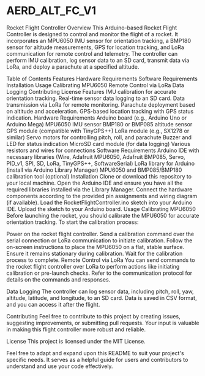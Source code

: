 # AERD_ALT_FC_V1

Rocket Flight Controller
Overview
This Arduino-based Rocket Flight Controller is designed to control and monitor the flight of a rocket. It incorporates an MPU6050 IMU sensor for orientation tracking, a BMP180 sensor for altitude measurements, GPS for location tracking, and LoRa communication for remote control and telemetry. The controller can perform IMU calibration, log sensor data to an SD card, transmit data via LoRa, and deploy a parachute at a specified altitude.

Table of Contents
Features
Hardware Requirements
Software Requirements
Installation
Usage
Calibrating MPU6050
Remote Control via LoRa
Data Logging
Contributing
License
Features
IMU calibration for accurate orientation tracking.
Real-time sensor data logging to an SD card.
Data transmission via LoRa for remote monitoring.
Parachute deployment based on altitude and acceleration.
GPS-based location tracking with GPS status indication.
Hardware Requirements
Arduino board (e.g., Arduino Uno or Arduino Mega)
MPU6050 IMU sensor
BMP180 or BMP085 altitude sensor
GPS module (compatible with TinyGPS++)
LoRa module (e.g., SX1278 or similar)
Servo motors for controlling pitch, roll, and parachute
Buzzer and LED for status indication
MicroSD card module (for data logging)
Various resistors and wires for connections
Software Requirements
Arduino IDE with necessary libraries (Wire, Adafruit MPU6050, Adafruit BMP085, Servo, PID_v1, SPI, SD, LoRa, TinyGPS++, SoftwareSerial)
LoRa library for Arduino (install via Arduino Library Manager)
MPU6050 and BMP085/BMP180 calibration tool (optional)
Installation
Clone or download this repository to your local machine.
Open the Arduino IDE and ensure you have all the required libraries installed via the Library Manager.
Connect the hardware components according to the provided pin assignments and wiring diagram (if available).
Load the RocketFlightController.ino sketch into your Arduino IDE.
Upload the sketch to your Arduino board.
Usage
Calibrating MPU6050
Before launching the rocket, you should calibrate the MPU6050 for accurate orientation tracking. To start the calibration process:

Power on the rocket flight controller.
Send a calibration command over the serial connection or LoRa communication to initiate calibration.
Follow the on-screen instructions to place the MPU6050 on a flat, stable surface. Ensure it remains stationary during calibration.
Wait for the calibration process to complete.
Remote Control via LoRa
You can send commands to the rocket flight controller over LoRa to perform actions like initiating calibration or pre-launch checks. Refer to the communication protocol for details on the commands and responses.

Data Logging
The controller can log sensor data, including pitch, roll, yaw, altitude, latitude, and longitude, to an SD card. Data is saved in CSV format, and you can access it after the flight.

Contributing
Feel free to contribute to this project by creating issues, suggesting improvements, or submitting pull requests. Your input is valuable in making this flight controller more robust and reliable.

License
This project is licensed under the MIT License.

Feel free to adapt and expand upon this README to suit your project's specific needs. It serves as a helpful guide for users and contributors to understand and use your code effectively.





